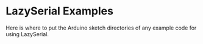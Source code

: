 # LazySerial Examples

Here is where to put the Arduino sketch directories of any example code for using LazySerial.
